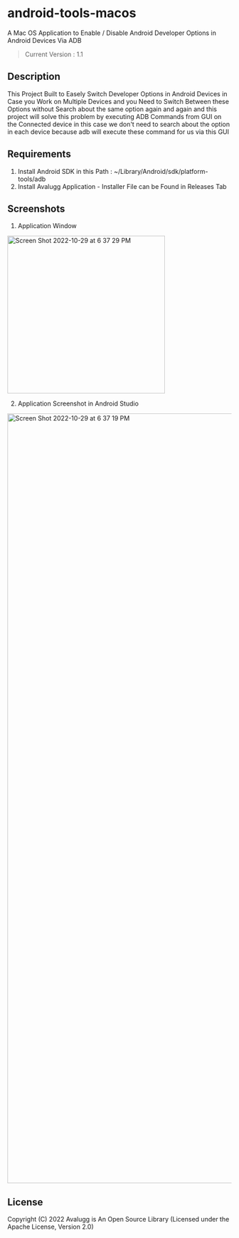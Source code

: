 # android-tools-macos
A Mac OS Application to Enable / Disable Android Developer Options in Android Devices Via ADB

> Current Version : 1.1

## Description

This Project Built to Easely Switch Developer Options in Android Devices in Case you Work on Multiple Devices and you Need to Switch Between these Options without Search about the same option again and again and this project will solve this problem by executing ADB Commands from GUI on the Connected device in this case we don't need to search about the option in each device because adb will execute these command for us via this GUI

## Requirements
1. Install Android SDK in this Path : ~/Library/Android/sdk/platform-tools/adb
2. Install Avalugg Application - Installer File can be Found in Releases Tab

## Screenshots

1. Application Window

<img width="354" alt="Screen Shot 2022-10-29 at 6 37 29 PM" src="https://user-images.githubusercontent.com/29167110/198840438-0523ae02-0ab2-4d82-9a26-024885010e5a.png">


2. Application Screenshot in Android Studio

<img width="1728" alt="Screen Shot 2022-10-29 at 6 37 19 PM" src="https://user-images.githubusercontent.com/29167110/198840447-89460c91-444a-407f-86b8-c10177af98ff.png">


## License

Copyright (C) 2022 Avalugg is An Open Source Library (Licensed under the Apache License, Version 2.0)

